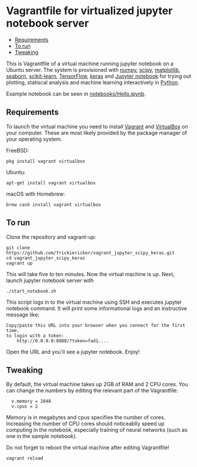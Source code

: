 # Vagrantfile for virtualized jupyter notebook server

- [Requirements](#requirements)
- [To run](#to-run)
- [Tweaking](#tweaking)

This is Vagrantfile of a virtual machine running jupyter notebook on a
Ubuntu server. The system is provisioned with [numpy][np], [scipy][sp],
[matplotlib][mpl], [seaborn][sns], [scikit-learn][skl], [TensorFlow][tf],
[keras][k] and [Jupyter notebook][ju] for trying out plotting, statiscal
analysis and machine learning interactively in [Python][py].

Example notebook can be seen in [notebooks/Hello.ipynb][sample].

[np]: http://www.numpy.org/
[sp]: https://www.scipy.org/scipylib/
[mpl]: http://matplotlib.org/
[sns]: http://seaborn.pydata.org/
[skl]: http://scikit-learn.org/
[tf]: https://www.tensorflow.org/
[k]: https://keras.io/
[ju]: https://jupyter.org/
[py]: https://www.python.org/
[sample]: https://github.com/frickiericker/vagrant_jupyter_scipy_keras/blob/master/notebooks/Hello.ipynb

## Requirements

To launch the virtual machine you need to install [Vagrant][vup] and
[VirtualBox][vbox] on your computer. These are most likely provided by
the package manager of your operating system.

FreeBSD:

    pkg install vagrant virtualbox

Ubuntu:

    apt-get install vagrant virtualbox

macOS with Homebrew:

    brew cask install vagrant virtualbox

[vup]: https://www.vagrantup.com/
[vbox]: https://www.virtualbox.org/

## To run

Clone the repository and vagrant-up:

    git clone https://github.com/frickiericker/vagrant_jupyter_scipy_keras.git
    cd vagrant_jupyter_scipy_keras
    vagrant up

This will take five to ten minutes. Now the virtual machine is up. Next,
launch jupyter notebook server with

    ./start_notebook.sh

This script logs in to the virtual machine using SSH and executes jupyter
notebook command. It will print some informational logs and an instructive
message like:

    Copy/paste this URL into your browser when you connect for the first time,
    to login with a token:
        http://0.0.0.0:8888/?token=fad1....

Open the URL and you'll see a jupyter notebook. Enjoy!

## Tweaking

By default, the virtual machine takes up 2GB of RAM and 2 CPU cores. You can
change the numbers by editing the relevant part of the Vagrantfile:

      v.memory = 2048
      v.cpus = 2

Memory is in megabytes and cpus specifies the number of cores. Increasing
the number of CPU cores should noticeablly speed up computing in the
notebook, especially training of neural networks (such as one in the sample
notebook).

Do not forget to reboot the virtual machine after editing Vagrantfile!

    vagrant reload
